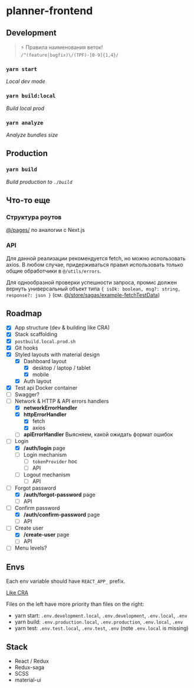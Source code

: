 # planner-frontend

## Development

> ⚡ Правила наименования веток!  
> `/^(feature|bugfix)\/(TPF)-[0-9]{1,4}/`

### `yarn start`

_Local dev mode_

### `yarn build:local`

_Build local prod_

### `yarn analyze`

_Analyze bundles size_

## Production

### `yarn build`

_Build production to `./build`_

## Что-то еще

### Структура роутов

[@/pages/](/src/pages) по аналогии с Next.js

### API

Для данной реализации рекомендуется fetch, но можно использовать axios. В любом случае, придерживаться правил использовать только общие обработчики в `@/utils/errors`.

Для однообразной проверки успешности запроса, промис должен вернуть универсальный объект типа `{ isOk: boolean, msg?: string, response?: json }` (см. [@/store/sagas/example-fetchTestData](/src/store/sagas/example-fetchTestData.ts))

## Roadmap

- [x] App structure (dev & building like CRA)
- [x] Stack scaffolding
- [x] `postbuild.local.prod.sh`
- [x] Git hooks
- [x] Styled layouts with material design
  - [x] Dashboard layout
    - [x] desktop / laptop / tablet
    - [x] mobile
  - [x] Auth layout
- [x] Test api Docker container
- [ ] Swagger?
- [ ] Network & HTTP & API errors handlers
  - [x] **networkErrorHandler**
  - [x] **httpErrorHandler**
    - [x] fetch
    - [x] axios
  - [ ] **apiErrorHandler** Выясняем, какой ожидать формат ошибок
- [ ] Login
  - [x] **/auth/login** page
  - [ ] Login mechanism
    - [ ] `tokenProvider` hoc
    - [ ] API
  - [ ] Logout mechanism
    - [ ] API
- [ ] Forgot password
  - [x] **/auth/forgot-password** page
  - [ ] API
- [ ] Confirm password
  - [x] **/auth/confirm-password** page
  - [ ] API
- [ ] Create user
  - [x] **/create-user** page
  - [ ] API
- [ ] Menu levels?

## Envs

Each env variable should have `REACT_APP_` prefix.

[Like CRA](https://create-react-app.dev/docs/adding-custom-environment-variables/#adding-development-environment-variables-in-env)

Files on the left have more priority than files on the right:

- yarn start: `.env.development.local`, `.env.development`, `.env.local`, `.env`
- yarn build: `.env.production.local`, `.env.production`, `.env.local`, `.env`
- yarn test: `.env.test.local`, `.env.test`, `.env` (note `.env.local` is missing)

## Stack

- React / Redux
- Redux-saga
- SCSS
- material-ui
